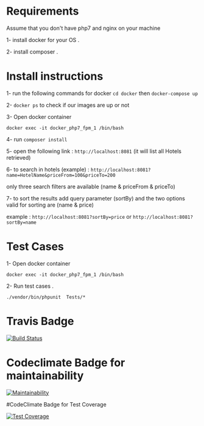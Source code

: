 # Requirements

Assume that you don't have php7 and nginx on your machine

1- install docker for your OS .

2- install composer .

# Install instructions
 
1- run the following commands for docker `cd docker` then `docker-compose up`

2- `docker ps` to check if our images are up or not

3- Open docker container

`docker exec -it docker_php7_fpm_1 /bin/bash`

4- run `composer install`

5- open the following link : `http://localhost:8081` (it will list all Hotels retrieved)

6- to search in hotels (example) : `http://localhost:8081?name=HotelName&priceFrom=100&priceTo=200`

only three search filters are available (name & priceFrom & priceTo)

7- to sort the results add query parameter (sortBy) and the two options valid for sorting are (name & price)

example : `http://localhost:8081?sortBy=price` or `http://localhost:8081?sortBy=name` 

# Test Cases

1- Open docker container 

`docker exec -it docker_php7_fpm_1 /bin/bash`

2- Run test cases .

`./vendor/bin/phpunit  Tests/*`

# Travis Badge

[![Build Status](https://travis-ci.org/korabieka/TajawalTask.svg?branch=master)](https://travis-ci.org/korabieka/TajawalTask)

# Codeclimate Badge for maintainability

[![Maintainability](https://api.codeclimate.com/v1/badges/a99a88d28ad37a79dbf6/maintainability)](https://codeclimate.com/github/codeclimate/codeclimate/maintainability)

#CodeClimate Badge for Test Coverage

[![Test Coverage](https://api.codeclimate.com/v1/badges/a99a88d28ad37a79dbf6/test_coverage)](https://codeclimate.com/github/codeclimate/codeclimate/test_coverage)